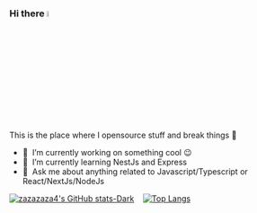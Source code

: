 ### Hi there <a href="https://www.gautamkrishnar.com/"><img src="https://media.giphy.com/media/hvRJCLFzcasrR4ia7z/giphy.gif" width="5%"></a>
This is the place where I opensource stuff and break things :rofl:

- 🔭 &nbsp;I’m currently working on something cool :wink:
- 🌱 &nbsp;I’m currently learning NestJs and Express
- 💬 &nbsp;Ask me about anything related to Javascript/Typescript or React/NextJs/NodeJs

[![zazazaza4's GitHub stats-Dark](https://github-readme-stats.vercel.app/api?username=zazazaza4&show_icons=true&theme=dark#gh-dark-mode-only)](https://github.com/anuraghazra/github-readme-stats#gh-dark-mode-only)&#160;&#160;&#160;&#160;[![Top Langs](https://github-readme-stats.vercel.app/api/top-langs/?username=zazazaza4&layout=compact&theme=dark#gh-dark-mode-only)](https://github.com/anuraghazra/github-readme-stats)
